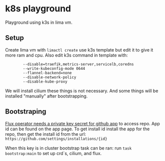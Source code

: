 # k8s playground

Playground using k3s in lima vm.

## Setup

Create lima vm with `limactl create`
use k3s template but edit it to give it more ram and cpu.
Also edit k3s command in template
with:

```
        --disable=traefik,metrics-server,servicelb,coredns
        --write-kubeconfig-mode 0644
        --flannel-backend=none
        --disable-network-policy
        --disable-kube-proxy
```

We will install cilium these things is not necessary. And some things will be installed "manually" after bootstrapping.

## Bootstraping

[Flux operator needs a private key secret for github app](https://fluxcd.io/blog/2025/04/flux-operator-github-app-bootstrap/#github-app-docs) to access repo.
App id can be found on the app page. To get install id install the app for the repo, then get the install id from the url:
`https://github.com/settings/installations/{id}`

When this key is in cluster bootstrap task can be ran:
run `task bootstrap:main` to set up crd`s, cilium, and flux.
